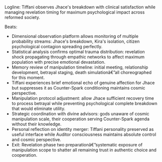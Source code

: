 ﻿---
series: 3
novella: 1
file: S3N1_IntA
type: interlude
label: A
pov: Tiffani/Auditor
setting: Medical center observation - revelation control
word_target_min: 801
word_target_max: 1299
status: outline
---
Logline: Tiffani observes Jhace's breakdown with clinical satisfaction while managing revelation timing for maximum psychological impact across reformed society.

Beats:
- Dimensional observation platform allows monitoring of multiple probability streams: Jhace's breakdown, Kira's isolation, citizen psychological contagion spreading perfectly.
- Statistical analysis confirms optimal trauma distribution: revelation shock propagating through empathic networks to affect maximum population with precise emotional devastation.
- Memory review of manipulation timeline: initial meeting, relationship development, betrayal staging, death simulationâ€”all choreographed for this moment.
- Tiffani experiences brief emotional echo of genuine affection for Jhace but suppresses it as Counter-Spark conditioning maintains cosmic perspective.
- Manipulation protocol adjustment: allow Jhace sufficient recovery time to process betrayal while preventing psychological complete breakdown that would eliminate utility.
- Strategic coordination with divine advisors: gods unaware of cosmic manipulation scale, their cooperation serving Counter-Spark agenda without their knowledge.
- Personal reflection on identity merger: Tiffani personality preserved as useful interface while Auditor consciousness maintains absolute control and cosmic perspective.
- Exit: Revelation phase two preparationâ€”systematic exposure of manipulation scope to shatter all remaining trust in authentic choice and cooperation.